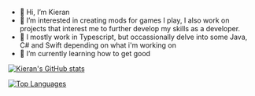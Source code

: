 - 👋 Hi, I’m Kieran
- 👀 I’m interested in creating mods for games I play, I also work on projects that interest me to further develop my skills as a developer.
- 🍙 I mostly work in Typescript, but occassionally delve into some Java, C# and Swift depending on what i'm working on 
- 🌱 I’m currently learning how to get good

[![Kieran's GitHub stats](https://github-readme-stats.vercel.app/api?username=kieran-lawrence&show_icons=true&layout=compact&theme=dark)](https://github.com/kieran-lawrence)

[![Top Languages](https://github-readme-stats.vercel.app/api/top-langs/?username=kieran-lawrence&layout=compact&theme=dark)](https://github.com/kieran-lawrence)
